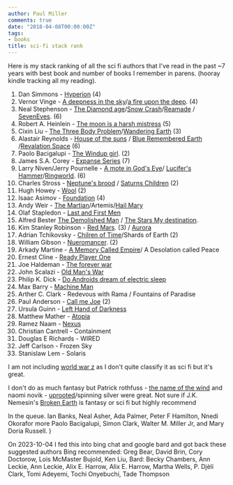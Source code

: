 ```yaml
---
author: Paul Miller
comments: true
date: "2018-04-08T00:00:00Z"
tags: 
- books
title: sci-fi stack rank
---
```


Here is my stack ranking of all the sci fi authors that I've read in the past ~7 years with best book and number of books I remember in parens. (hooray kindle tracking all my reading). 

1. Dan Simmons - [Hyperion](https://amzn.to/2EtC4xm) (4)
1. Vernor Vinge - [A deepness in the sky](https://amzn.to/2qeoUzT)/[a fire upon the deep](https://amzn.to/2GIZG2Z). (4)
1. Neal Stephenson - [The Diamond age](https://amzn.to/2GFVjJT)/[Snow Crash](https://amzn.to/2IDctEn)/[Reamade](https://amzn.to/2HgvCws) / [SevenEves](https://amzn.to/2EtYsq8). (6)
1. Robert A. Heinlein - [The moon is a harsh mistress](https://amzn.to/2H2LG7n) (5)
1. Cixin Liu - [The Three Body Problem](https://amzn.to/2qfiEac)/[Wandering Earth](https://www.amazon.com/Wandering-Earth-Author-Others-Translators/dp/1784978493/ref=sr_1_1?crid=2V1AJFVJ9C0OT&keywords=wandering+earth&qid=1554564975&s=gateway&sprefix=lyles+%2Caps%2C186&sr=8-1) (3)
1. Alastair Reynolds - [House of the suns](https://amzn.to/2H6TNji) / [Blue Remembered Earth](https://amzn.to/2GJGhPs) /[Revalation Space](https://amzn.to/2qeVLDX)  (6)
1. Paolo Bacigalupi - [The Windup girl](https://amzn.to/2Hgbzyh). (2)
1. James S.A. Corey - [Expanse Series](https://amzn.to/2EtC4xm) (7)
1. Larry Niven/Jerry Pournelle  - [A mote in God's Eye](https://amzn.to/2GNfVfu)/ [Lucifer's Hammer](https://amzn.to/2qgUlIX)/[Ringworld](https://amzn.to/2HfooZD).  (6)
1. Charles Stross  - [Neptune's brood](https://amzn.to/2uTrvUy) / [Saturns Children](https://amzn.to/2GFOjg8) (2)
1. Hugh Howey - [Wool](https://amzn.to/2GJMB9w) (2)
1. Isaac Asimov - [Foundation](https://amzn.to/2EsAJqD) (4)
1. Andy Weir - [The Martian](https://amzn.to/2qdMKLt)/Artemis/[Hail Mary](https://read.amazon.com/kp/embed?asin=B08FHBV4ZX&preview=newtab&linkCode=kpe&ref_=cm_sw_r_kb_dp_2RAA90M54DJJZ592S0SM)
1. Olaf Stapledon - [Last and First Men](https://www.amazon.com/Last-First-Men-Olaf-Stapledon-ebook/dp/B01DSTTV18/ref=sr_1_1?dchild=1&keywords=Last+and+First+Men&qid=1614323519&sr=8-1)
1. Alfred Bester [The Demolished Man](https://amzn.to/2qf8UNc) / [The Stars My destination](https://amzn.to/2GFCkiO). 
1. Kim Stanley Robinson - [Red Mars](https://amzn.to/2EtWJkE). (3) / [Aurora](https://read.amazon.com/kp/embed?asin=B00NERQRPI&preview=newtab&linkCode=kpe&ref_=cm_sw_r_kb_dp_NNEB493HCW4H5HTS44J9)
1. Adrian Tchikovsky - [Chilren of Time](https://amzn.to/2ICumTM)/Shards of Earth (2)
1. William Gibson - [Nueromancer](https://amzn.to/2GK1x7o). (2)
1. Arkady Martine - [A Memory Called Empire](https://www.amazon.com/gp/product/B07C7BCB88?notRedirectToSDP=1&ref_=dbs_mng_calw_0&storeType=ebooks)/ A Desolation called Peace
1. Ernest Cline - [Ready Player One](https://amzn.to/2IyhQVG)
4. Joe Haldeman - [The forever war](https://amzn.to/2qfzkhV)
5. John Scalazi - [Old Man's War](https://amzn.to/2uRKYFq)
6. Philip K. Dick  - [Do Androids dream of electric sleep](https://amzn.to/2IBpnD6)
7. Max Barry - [Machine Man](https://amzn.to/2uTmdsd)
8. Arther C. Clark - Redevous with Rama / Fountains of Paradise
9. Paul Anderson - [Call me Joe](https://amzn.to/2IAeJwb) (2)
10. Ursula Guinn - [Left Hand of Darkness](https://www.amazon.com/Dispossessed-Ambiguous-Utopia-Hainish-Cycle-ebook/dp/B000FC11GA/ref=sr_1_4?dchild=1&keywords=ursula+guin&qid=1614323426&sr=8-4)
11. Matthew Mather  - [Atopia](https://amzn.to/2Hk1MHm)
12. Ramez Naam - [Nexus](https://www.amazon.com/gp/product/B00TOZI7FM/ref=as_li_tl?ie=UTF8&tag=paulgmiller-20&camp=1789&creative=9325&linkCode=as2&creativeASIN=B00TOZI7FM&linkId=01173041ff3c3f44d13581887c40f62f)
13. Christian Cantrell - Containment
14. Douglas E Richards - WIRED  
15. Jeff Carlson - Frozen Sky
16. Stanislaw Lem - Solaris

I am not including [world war z](https://amzn.to/2EtEwE2) as I don't quite classify it as sci fi but it's great. 

I don't do as much fantasy but Patrick rothfuss - [the name of the wind](https://amzn.to/2GJhOtz) and naomi novik - [uprooted](https://amzn.to/2GGs4Xt)/spinning silver were great. Not sure if J.K. Nemesin's [Broken Earth](https://www.amazon.com/dp/B074CBFX6M?searchxofy=true&binding=kindle_edition&ref_=dbs_s_aps_series_rwt_tkin&qid=1630038577&sr=8-1) is fantasy or sci fi but highly recommend

In the queue. Ian Banks, Neal Asher, Ada Palmer, Peter F Hamilton, Nnedi Okorafor more Paolo Bacigalupi, Simon Clark, Walter M. Miller Jr, and Mary Doria Russell.
) 

On 2023-10-04 I fed this into bing chat and google bard and got back these suggested authors
Bing recommended: Greg Bear,  David Brin, Cory Doctorow, Lois McMaster Bujold, Ken Liu, 
Bard: Becky Chambers, Ann Leckie, Ann Leckie, Alix E. Harrow, Alix E. Harrow, Martha Wells, P. Djèlí Clark, Tomi Adeyemi, Tochi Onyebuchi, Tade Thompson
